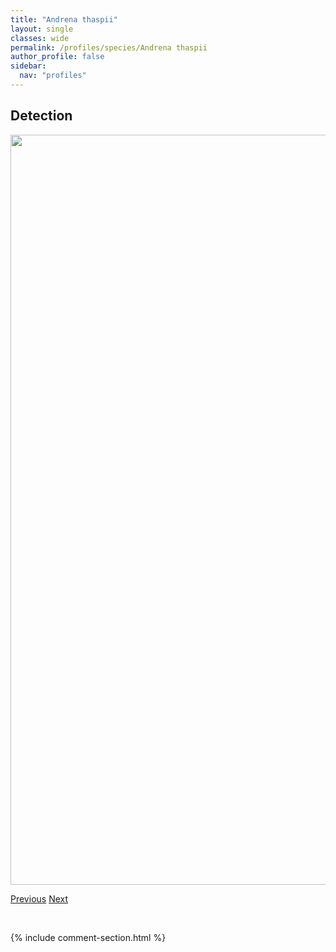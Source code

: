 ```yaml
---
title: "Andrena thaspii"
layout: single
classes: wide
permalink: /profiles/species/Andrena thaspii
author_profile: false
sidebar:
  nav: "profiles"
---
```


<h2>Detection</h2>

<a href="/ANBC/assets/figures/species/Andrena thaspii/range-map.png">
<img src="/ANBC/assets/figures/species/Andrena thaspii/range-map.png" height = "1200" width = "800">
</a>

<a href="/profiles/species/Andrena prunorum" class="pagination--pager" title="PreviousName">Previous</a> <a href="/profiles/species/Anthidium clypeodentatum" class="pagination--pager" title="NextName">Next</a>

<p>&nbsp;</p>

{% include comment-section.html %}
